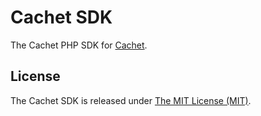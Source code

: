 # Cachet SDK

The Cachet PHP SDK for [Cachet](https://cachethq.io).

## License

The Cachet SDK is released under [The MIT License (MIT)](/LICENSE).
